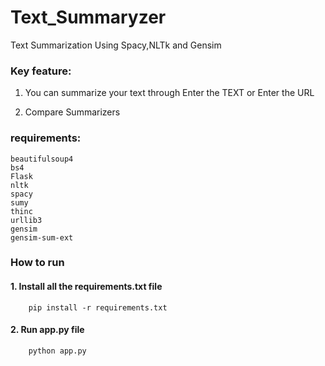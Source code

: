 # Text_Summaryzer

Text Summarization Using Spacy,NLTk and Gensim
### Key feature:
   1. You can summarize your text through Enter the TEXT or Enter the URL

  2. Compare Summarizers

### requirements:
    beautifulsoup4     
    bs4    
    Flask      
    nltk       
    spacy     
    sumy      
    thinc     
    urllib3 
    gensim      
    gensim-sum-ext  
### How to run

####  1. Install all the requirements.txt file
        pip install -r requirements.txt

#### 2.  Run app.py file
        python app.py
